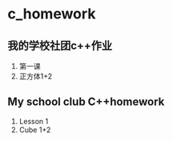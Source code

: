 # c_homework
## 我的学校社团c++作业
1. 第一课
2. 正方体1+2

## My school club C++homework
1. Lesson 1
2. Cube 1+2
